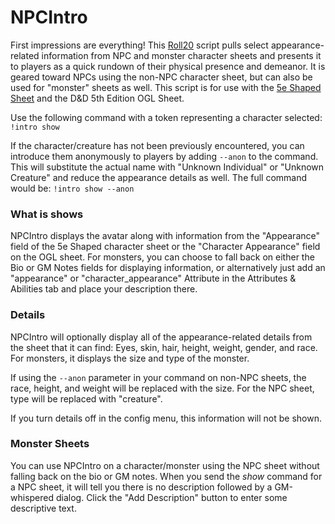 # NPCIntro

First impressions are everything! This [Roll20](http://roll20.net/) script pulls select appearance-related information from NPC and monster character sheets and presents it to players as a quick rundown of their physical presence and demeanor. It is geared toward NPCs using the non-NPC character sheet, but can also be used for "monster" sheets as well. This script is for use with the [5e Shaped Sheet](http://github.com/mlenser/roll20-character-sheets/tree/master/5eShaped) and the D&D 5th Edition OGL Sheet.

Use the following command with a token representing a character selected: `!intro show`

If the character/creature has not been previously encountered, you can introduce them anonymously to players by adding `--anon` to the command. This will substitute the actual name with "Unknown Individual" or "Unknown Creature" and reduce the appearance details as well. The full command would be: `!intro show --anon`

### What is shows
NPCIntro displays the avatar along with information from the "Appearance" field of the 5e Shaped character sheet or the "Character Appearance" field on the OGL sheet. For monsters, you can choose to fall back on either the Bio or GM Notes fields for displaying information, or alternatively just add an "appearance" or "character_appearance" Attribute in the Attributes & Abilities tab and place your description there.

### Details
NPCIntro will optionally display all of the appearance-related details from the sheet that it can find: Eyes, skin, hair, height, weight, gender, and race. For monsters, it displays the size and type of the monster.

If using the `--anon` parameter in your command on non-NPC sheets, the race, height, and weight will be replaced with the size. For the NPC sheet, type will be replaced with "creature".

If you turn details off in the config menu, this information will not be shown.

### Monster Sheets
You can use NPCIntro on a character/monster using the NPC sheet without falling back on the bio or GM notes. When you send the _show_ command for a NPC sheet, it will tell you there is no description followed by a GM-whispered dialog. Click the "Add Description" button to enter some descriptive text.
